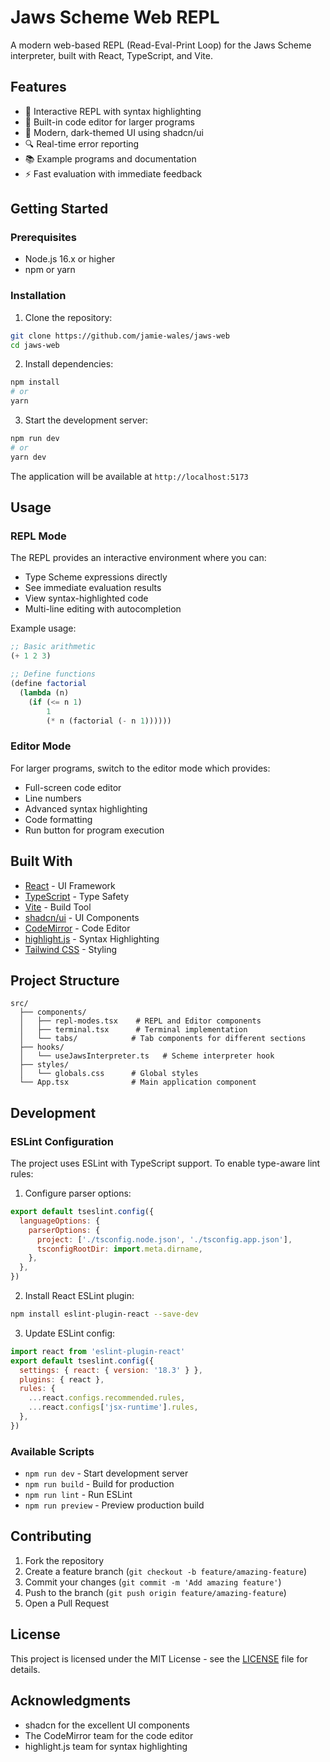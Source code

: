 # Jaws Scheme Web REPL

A modern web-based REPL (Read-Eval-Print Loop) for the Jaws Scheme interpreter, built with React, TypeScript, and Vite.

## Features

- 🚀 Interactive REPL with syntax highlighting
- 📝 Built-in code editor for larger programs
- 🎨 Modern, dark-themed UI using shadcn/ui
- 🔍 Real-time error reporting
- 📚 Example programs and documentation
- ⚡ Fast evaluation with immediate feedback

## Getting Started

### Prerequisites

- Node.js 16.x or higher
- npm or yarn

### Installation

1. Clone the repository:
```bash
git clone https://github.com/jamie-wales/jaws-web
cd jaws-web
```

2. Install dependencies:
```bash
npm install
# or
yarn
```

3. Start the development server:
```bash
npm run dev
# or
yarn dev
```

The application will be available at `http://localhost:5173`

## Usage

### REPL Mode

The REPL provides an interactive environment where you can:
- Type Scheme expressions directly
- See immediate evaluation results
- View syntax-highlighted code
- Multi-line editing with autocompletion

Example usage:
```scheme
;; Basic arithmetic
(+ 1 2 3)

;; Define functions
(define factorial
  (lambda (n)
    (if (<= n 1)
        1
        (* n (factorial (- n 1))))))
```

### Editor Mode

For larger programs, switch to the editor mode which provides:
- Full-screen code editor
- Line numbers
- Advanced syntax highlighting
- Code formatting
- Run button for program execution

## Built With

- [React](https://reactjs.org/) - UI Framework
- [TypeScript](https://www.typescriptlang.org/) - Type Safety
- [Vite](https://vitejs.dev/) - Build Tool
- [shadcn/ui](https://ui.shadcn.com/) - UI Components
- [CodeMirror](https://codemirror.net/) - Code Editor
- [highlight.js](https://highlightjs.org/) - Syntax Highlighting
- [Tailwind CSS](https://tailwindcss.com/) - Styling

## Project Structure

```
src/
  ├── components/
  │   ├── repl-modes.tsx    # REPL and Editor components
  │   ├── terminal.tsx      # Terminal implementation
  │   └── tabs/            # Tab components for different sections
  ├── hooks/
  │   └── useJawsInterpreter.ts   # Scheme interpreter hook
  ├── styles/
  │   └── globals.css      # Global styles
  └── App.tsx              # Main application component
```

## Development

### ESLint Configuration

The project uses ESLint with TypeScript support. To enable type-aware lint rules:

1. Configure parser options:
```js
export default tseslint.config({
  languageOptions: {
    parserOptions: {
      project: ['./tsconfig.node.json', './tsconfig.app.json'],
      tsconfigRootDir: import.meta.dirname,
    },
  },
})
```

2. Install React ESLint plugin:
```bash
npm install eslint-plugin-react --save-dev
```

3. Update ESLint config:
```js
import react from 'eslint-plugin-react'
export default tseslint.config({
  settings: { react: { version: '18.3' } },
  plugins: { react },
  rules: {
    ...react.configs.recommended.rules,
    ...react.configs['jsx-runtime'].rules,
  },
})
```

### Available Scripts

- `npm run dev` - Start development server
- `npm run build` - Build for production
- `npm run lint` - Run ESLint
- `npm run preview` - Preview production build

## Contributing

1. Fork the repository
2. Create a feature branch (`git checkout -b feature/amazing-feature`)
3. Commit your changes (`git commit -m 'Add amazing feature'`)
4. Push to the branch (`git push origin feature/amazing-feature`)
5. Open a Pull Request

## License

This project is licensed under the MIT License - see the [LICENSE](LICENSE) file for details.

## Acknowledgments

- shadcn for the excellent UI components
- The CodeMirror team for the code editor
- highlight.js team for syntax highlighting
